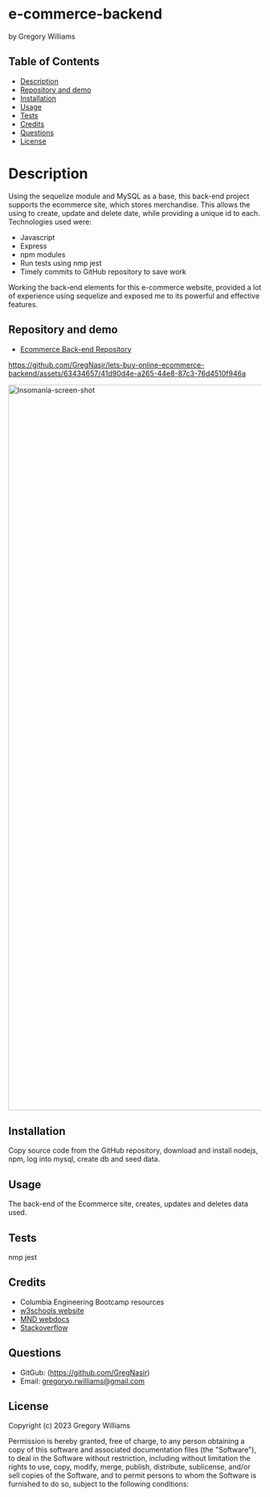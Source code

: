 # e-commerce-backend
by Gregory Williams <br>

## Table of Contents
* [Description](#description)
* [Repository and demo](#repository-and-demo)
* [Installation](#installation)
* [Usage](#usage)
* [Tests](#tests)
* [Credits](#credits)
* [Questions](#questions)
* [License](#license)

# Description

Using the sequelize module and MySQL as a base, this back-end project supports the ecommerce site, which stores merchandise. This allows the using to create, update and delete date, while providing a unique id to each. Technologies used were: 

* Javascript 
* Express
* npm modules
* Run tests using nmp jest
* Timely commits to GitHub repository to save work


Working the back-end elements for this e-commerce website, provided a lot of experience using sequelize and exposed me to its powerful and effective features.

## Repository and demo

* <a href=" ">Ecommerce Back-end Repository</a>

https://github.com/GregNasir/lets-buy-online-ecommerce-backend/assets/63434657/41d90d4e-a265-44e8-87c3-76d4510f946a


<img width="1440" alt="Insomania-screen-shot" src="https://github.com/GregNasir/lets-buy-online-ecommerce-backend/assets/63434657/64600da1-8179-4c04-b707-616d4e89d641">

## Installation

Copy source code from the GitHub repository, download and install nodejs, npm, log into mysql, create db and seed data.

## Usage

The back-end of the Ecommerce site, creates, updates and deletes data used.

## Tests

nmp jest
## Credits

* Columbia Engineering Bootcamp resources
* <a href="https://www.w3schools.com/">w3schools website</a>
* <a href="https://developer.mozilla.org/en-US/">MND webdocs</a>
* <a href="https://stackoverflow.com">Stackoverflow</a>

## Questions

* GitGub: (https://github.com/GregNasir)
* Email: gregoryo.rwilliams@gmail.com

## License
Copyright (c) 2023 Gregory Williams

Permission is hereby granted, free of charge, to any person obtaining a copy
of this software and associated documentation files (the "Software"), to deal
in the Software without restriction, including without limitation the rights
to use, copy, modify, merge, publish, distribute, sublicense, and/or sell
copies of the Software, and to permit persons to whom the Software is
furnished to do so, subject to the following conditions:
